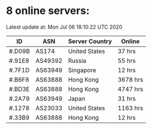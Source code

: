 # 8 online servers:

Latest update at: Mon Jul 06 18:10:22 UTC 2020

| ID | ASN | Server Country | Online |
| -- | --- | -------------- | ------ |
| #.D09B | AS174 | United States | 37 hrs |
| #.91E8 | AS49392 | Russia | 55 hrs |
| #.7F1D | AS63949 | Singapore | 12 hrs |
| #.B6F8 | AS63888 | Hong Kong | 3678 hrs |
| #.BD3E | AS63888 | Hong Kong | 4747 hrs |
| #.2A79 | AS63949 | Japan | 31 hrs |
| #.1278 | AS23033 | United States | 1163 hrs |
| #.33B9 | AS63888 | Hong Kong | 12 hrs |

